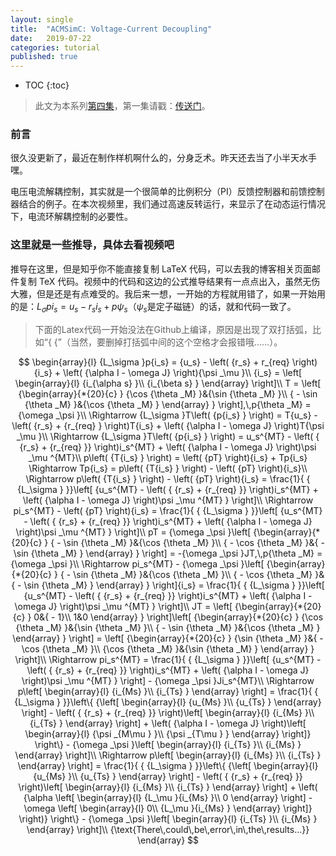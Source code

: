 ```yaml
---
layout: single
title:  "ACMSimC: Voltage-Current Decoupling"
date:   2019-07-22
categories: tutorial
published: true
---
```


* TOC
{:toc}
> 此文为本系列[第四集](https://www.bilibili.com/video/av60367448/)，第一集请戳：[传送门](https://www.bilibili.com/video/av51496015)。

### 前言

很久没更新了，最近在制作样机啊什么的，分身乏术。昨天还去当了小半天水手嘿。

电压电流解耦控制，其实就是一个很简单的比例积分（PI）反馈控制器和前馈控制器结合的例子。在本次视频里，我们通过高速反转运行，来显示了在动态运行情况下，电流环解耦控制的必要性。



### 这里就是一些推导，具体去看视频吧

推导在这里，但是知乎你不能直接复制 LaTeX 代码，可以去我的博客相关页面邮件复制 TeX 代码。视频中的代码和这边的公式推导结果有一点点出入，虽然无伤大雅，但是还是有点难受的。我后来一想，一开始的方程就用错了，如果一开始用的是：$L_\sigma p i_s = u_s -r_s i_s + p\psi_s$（$\psi_s$是定子磁链）的话，就和代码一致了。

>  下面的Latex代码一开始没法在Github上编译，原因是出现了双打括弧，比如“{ {”（当然，要删掉打括弧中间的这个空格才会报错哦……）。

$$
\begin{array}{l}
{L_\sigma }p{i_s} = {u_s} - \left( {r_s} + r_{req} \right){i_s} + \left( {\alpha I - \omega J} \right){\psi _\mu }\\
{i_s} = \left[ \begin{array}{l}
{i_{\alpha s} }\\
{i_{\beta s} }
\end{array} \right]\\
T = \left[ {\begin{array}{*{20}{c} }
{\cos {\theta _M} }&{\sin {\theta _M} }\\
{ - \sin {\theta _M} }&{\cos {\theta _M} }
\end{array} } \right],\,p{\theta _M} = {\omega _\psi }\\
 \Rightarrow {L_\sigma }T\left( {p{i_s} } \right) = T{u_s} - \left( {r_s} + {r_{req} } \right)T{i_s} + \left( {\alpha I - \omega J} \right)T{\psi _\mu }\\
 \Rightarrow {L_\sigma }T\left( {p{i_s} } \right) = u_s^{MT} - \left( { {r_s} + {r_{req} }} \right)i_s^{MT} + \left( {\alpha I - \omega J} \right)\psi _\mu ^{MT}\\
p\left( {T{i_s} } \right) = \left( {pT} \right){i_s} + Tp{i_s} \Rightarrow Tp{i_s} = p\left( {T{i_s} } \right) - \left( {pT} \right){i_s}\\
 \Rightarrow p\left( {T{i_s} } \right) - \left( {pT} \right){i_s} = \frac{1}{ { {L_\sigma } }}\left[ {u_s^{MT} - \left( { {r_s} + {r_{req} }} \right)i_s^{MT} + \left( {\alpha I - \omega J} \right)\psi _\mu ^{MT} } \right]\\
 \Rightarrow pi_s^{MT} - \left( {pT} \right){i_s} = \frac{1}{ { {L_\sigma } }}\left[ {u_s^{MT} - \left( { {r_s} + {r_{req} }} \right)i_s^{MT} + \left( {\alpha I - \omega J} \right)\psi _\mu ^{MT} } \right]\\
pT = {\omega _\psi }\left[ {\begin{array}{*{20}{c} }
{ - \sin {\theta _M} }&{\cos {\theta _M} }\\
{ - \cos {\theta _M} }&{ - \sin {\theta _M} }
\end{array} } \right] = -{\omega _\psi }JT,\,p{\theta _M} = {\omega _\psi }\\
 \Rightarrow pi_s^{MT} - {\omega _\psi }\left[ {\begin{array}{*{20}{c} }
{ - \sin {\theta _M} }&{\cos {\theta _M} }\\
{ - \cos {\theta _M} }&{ - \sin {\theta _M} }
\end{array} } \right]{i_s} = \frac{1}{ { {L_\sigma } }}\left[ {u_s^{MT} - \left( { {r_s} + {r_{req} }} \right)i_s^{MT} + \left( {\alpha I - \omega J} \right)\psi _\mu ^{MT} } \right]\\
JT = \left[ {\begin{array}{*{20}{c} }
0&{ - 1}\\
1&0
\end{array} } \right]\left[ {\begin{array}{*{20}{c} }
{\cos {\theta _M} }&{\sin {\theta _M} }\\
{ - \sin {\theta _M} }&{\cos {\theta _M} }
\end{array} } \right] = \left[ {\begin{array}{*{20}{c} }
{\sin {\theta _M} }&{ - \cos {\theta _M} }\\
{\cos {\theta _M} }&{\sin {\theta _M} }
\end{array} } \right]\\
 \Rightarrow pi_s^{MT} = \frac{1}{ { {L_\sigma } }}\left[ {u_s^{MT} - \left( { {r_s} + {r_{req} }} \right)i_s^{MT} + \left( {\alpha I - \omega J} \right)\psi _\mu ^{MT} } \right] - {\omega _\psi }Ji_s^{MT}\\
 \Rightarrow p\left[ \begin{array}{l}
{i_{Ms} }\\
{i_{Ts} }
\end{array} \right] = \frac{1}{ { {L_\sigma } }}\left\{ {\left[ \begin{array}{l}
{u_{Ms} }\\
{u_{Ts} }
\end{array} \right] - \left( { {r_s} + {r_{req} }} \right)\left[ \begin{array}{l}
{i_{Ms} }\\
{i_{Ts} }
\end{array} \right] + \left( {\alpha I - \omega J} \right)\left[ \begin{array}{l}
{\psi _{M\mu } }\\
{\psi _{T\mu } }
\end{array} \right]} \right\} - {\omega _\psi }\left[ \begin{array}{l}
{i_{Ts} }\\
{i_{Ms} }
\end{array} \right]\\
 \Rightarrow p\left[ \begin{array}{l}
{i_{Ms} }\\
{i_{Ts} }
\end{array} \right] = \frac{1}{ { {L_\sigma } }}\left\{ {\left[ \begin{array}{l}
{u_{Ms} }\\
{u_{Ts} }
\end{array} \right] - \left( { {r_s} + {r_{req} }} \right)\left[ \begin{array}{l}
{i_{Ms} }\\
{i_{Ts} }
\end{array} \right] + \left( {\alpha \left[ \begin{array}{l}
{L_\mu }{i_{Ms} }\\
0
\end{array} \right] - \omega \left[ \begin{array}{l}
0\\
{L_\mu }{i_{Ms} }
\end{array} \right]} \right)} \right\} - {\omega _\psi }\left[ \begin{array}{l}
{i_{Ts} }\\
{i_{Ms} }
\end{array} \right]\\
{\text{There\,could\,be\,error\,in\,the\,results...}}
\end{array}
$$


